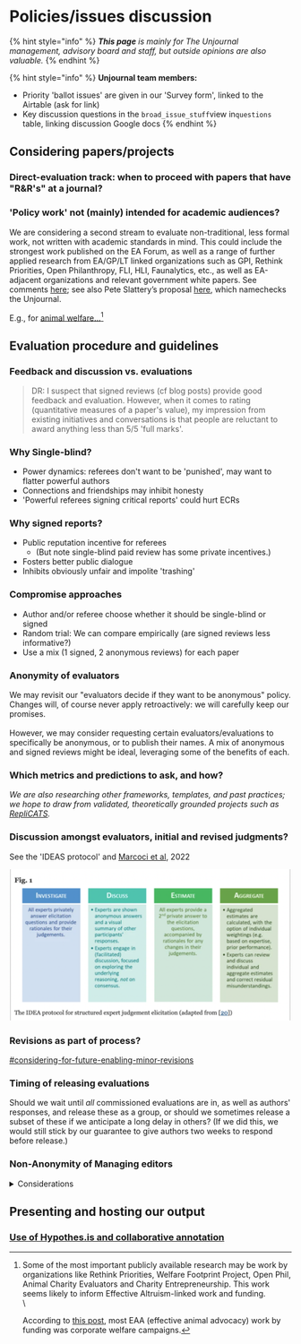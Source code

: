# Policies/issues discussion

{% hint style="info" %}
_**This page** is mainly for The Unjournal management, advisory board and staff, but outside opinions are also valuable._
{% endhint %}

{% hint style="info" %}
**Unjournal team members:**

* Priority 'ballot issues' are given in our 'Survey form', linked to the Airtable (ask for link)
* Key discussion questions in the `broad_issue_stuff`view in`questions` table, linking discussion Google docs
{% endhint %}

## Considering papers/projects

### Direct-evaluation track: when to proceed with papers that have "R\&R's" at a journal?

### 'Policy work' not (mainly) intended for academic audiences?

We are considering a second stream to evaluate non-traditional, less formal work, not written with academic standards in mind. This could include the strongest work published on the EA Forum, as well as a range of further applied research from EA/GP/LT linked organizations such as GPI, Rethink Priorities, Open Philanthropy, FLI, HLI, Faunalytics, etc., as well as EA-adjacent organizations and relevant government white papers. See comments [here](https://forum.effectivealtruism.org/posts/QdYKFRexDaPeQaQCA/unjournal-s-1st-eval-is-up-resilient-foods-paper?commentId=Frk764uiLLnkdgrwM); see also Pete Slattery’s proposal [here](https://forum.effectivealtruism.org/posts/QdYKFRexDaPeQaQCA/unjournal-s-1st-eval-is-up-resilient-foods-paper?commentId=Frk764uiLLnkdgrwM), which namechecks the Unjournal.

E.g., for [animal welfare...](#user-content-fn-1)[^1]

## Evaluation procedure and guidelines

### Feedback and discussion vs. evaluations

> DR: I suspect that signed reviews (cf blog posts) provide good feedback and evaluation. However, when it comes to rating (quantitative measures of a paper's value), my impression from existing initiatives and conversations is that people are reluctant to award anything less than 5/5 'full marks'.

### Why Single-blind?

* Power dynamics: referees don't want to be 'punished', may want to flatter powerful authors
* Connections and friendships may inhibit honesty
* 'Powerful referees signing critical reports' could hurt ECRs

### Why signed reports?

* Public reputation incentive for referees
  * (But note single-blind paid review has some private incentives.)
* Fosters better public dialogue
* Inhibits obviously unfair and impolite 'trashing'

### Compromise approaches

* Author and/or referee choose whether it should be single-blind or signed
* Random trial: We can compare empirically (are signed reviews less informative?)
* Use a mix (1 signed, 2 anonymous reviews) for each paper

### Anonymity of evaluators

We may revisit our "evaluators decide if they want to be anonymous" policy. Changes will, of course never apply retroactively: we will carefully keep our promises.\
\
However, we may consider requesting certain evaluators/evaluations to specifically be anonymous, or to publish their names. A mix of anonymous and signed reviews might be ideal, leveraging some of the benefits of each.

### Which metrics and predictions to ask, and how?

_We are also researching other frameworks, templates, and past practices; we hope to draw from validated, theoretically grounded projects such as_ [_RepliCATS_](https://replicats.research.unimelb.edu.au/resources/)_._

### Discussion amongst evaluators, initial and revised judgments?

See the 'IDEAS protocol' and [Marcoci et al](https://bmcresnotes.biomedcentral.com/articles/10.1186/s13104-022-06016-0), 2022

![](<../.gitbook/assets/image (2).png>)

### Revisions as part of process?

[#considering-for-future-enabling-minor-revisions](../policies-projects-evaluation-workflow/mapping-evaluation-workflow.md#considering-for-future-enabling-minor-revisions "mention")

### Timing of releasing evaluations

Should we wait until _all_ commissioned evaluations are in, as well as authors' responses, and release these as a group, or should we sometimes release a subset of these if we anticipate a long delay in others? (If we did this, we would still stick by our guarantee to give authors two weeks to respond before release.)

### Non-Anonymity of Managing editors

<details>

<summary>Considerations</summary>

My memory is that when submitting a paper, I usually learn who the Senior Editor was but not the managing editor. But there are important differences in our case. For a traditional journal the editors make an ‘accept/reject/R\&R’ decision. The referee’s role is technically an advisory one. In our case, there is no such decision to be made. For The Unjournal, ME’s are choosing evaluators, corresponding with them, explaining our processes, possibly suggesting what aspects to evaluate, and perhaps putting together a quick summary of the evaluations to be bundled into our output. But we don’t make any ‘accept/reject/R\&R’ decisions … once the paper is in our system and on our track, there should be a fairly standardized approach. Because of this, my thinking is:

1. We don’t really need so many ‘layers of editor’ … a single Managing Editor (or co-ME’s) who consult other people on the UJ team informally … should be enough
2. ME anonymity is probably not necessary; there is less room for COI, bargaining, pleading, reputation issues etc.

</details>

## Presenting and hosting our output

### [Use of Hypothes.is and collaborative annotation](https://docs.google.com/document/d/1P6DL4e6gx3SdEWuAi1\_D\_cHPEZW3SwSGC-xACCXo1kk/edit)

[^1]: Some of the most important publicly available research may be work by organizations like Rethink Priorities, Welfare Footprint Project, Open Phil, Animal Charity Evaluators and Charity Entrepreneurship. This work seems likely to inform Effective Altruism-linked work and funding.\
    \\

    According to [this post](https://forum.effectivealtruism.org/posts/6H9QGZkdMzDEdKNCX/analysis-of-ea-funding-within-animal-welfare-from-2019-2021-1), most EAA (effective animal advocacy) work by funding was corporate welfare campaigns.
